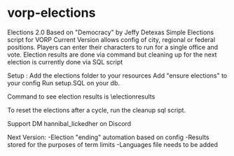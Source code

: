 # vorp-elections
Elections 2.0
Based on  "Democracy" by Jeffy Detexas
Simple Elections script for VORP
Current Version allows config of city, regional or federal positions.
Players can enter their characters to run for a single office and vote. 
Election results are done via command but cleaning up for the next election is currently done via SQL script

Setup :
Add the elections folder to your resources
Add "ensure elections" to your config
Run setup.SQL on your db.

Command to see election results is \electionresults

To reset the elections after a cycle, run the cleanup sql script.

Support DM hannibal_lickedher on Discord

Next Version:
-Election "ending" automation based on config
-Results stored for the purposes of term limits
-Languages file needs to be added
